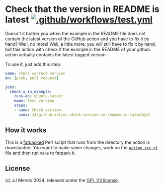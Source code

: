 # Check that the version in README is latest [![.github/workflows/test.yml](https://github.com/JJ/github-action-check-version-in-readme-is-latest/actions/workflows/test.yml/badge.svg)](https://github.com/JJ/github-action-check-version-in-readme-is-latest/actions/workflows/test.yml)

Doesn't it bother you when the example in the README file does not contain the
latest version of the GitHub action and you have to fix it by hand? Well, no
more! Well, a little more: you will still have to fix it by hand, but this
action with check if the example in the README of your github action actually
contains the latest tagged version.

To use it, just add this step:

```yaml
name: Check correct version
on: [push, pull_request]

jobs:
  check_v_in_example:
    runs-on: ubuntu-latest
    name: Test version
    steps:
    - name: Check version
      uses: JJ/github-action-check-version-in-readme-is-latest@v2
```

## How it works

This is a [fatpacked](https://metacpan.org/dist/App-FatPacker/view/bin/fatpack)
Perl script that runs from the directory the action is downloaded. You want to
make some changes, work on the [`action.src.pl`](action.src.pl) file and then
run `make` to fatpack it.

## License

(c) JJ Merelo 2024, released under the [GPL V3 license](LICENSE).

